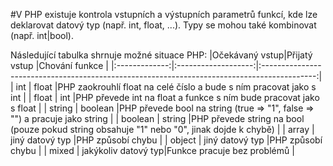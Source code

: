 #V PHP existuje kontrola vstupních a výstupních parametrů funkcí, kde lze deklarovat datový typ (např. int, float, ...). Typy se mohou také kombinovat (např. int|bool).

Následující tabulka shrnuje možné situace PHP:
|Očekávaný vstup|Přijatý vstup        |Chování funkce                                                                               |
|:-------------:|:-------------------:|:-------------------------------------------------------------------------------------------:|
| int           | float               |PHP zaokrouhlí float na celé číslo a bude s ním pracovat jako s int                          |
| float         | int                 |PHP převede int na float a funkce s ním bude pracovat jako s float                           |
| string        | boolean             |PHP převede bool na string (true => "1", false => "") a pracuje jako string                  |
| boolean       | string              |PHP převede string na bool (pouze pokud string obsahuje "1" nebo "0", jinak dojde k chybě)   |
| array         | jiný datový typ     |PHP způsobí chybu                                                                            |
| object        | jiný datový typ     |PHP způsobí chybu                                                                            |
| mixed         | jakýkoliv datový typ|Funkce pracuje bez problémů                                                                  |
